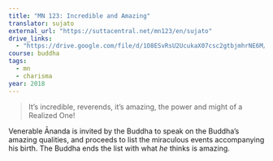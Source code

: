 ```yaml
---
title: "MN 123: Incredible and Amazing"
translator: sujato
external_url: "https://suttacentral.net/mn123/en/sujato"
drive_links:
  - "https://drive.google.com/file/d/1O8ESvRsU2UcukaX07csc2gtbjmhrNE6M/view?usp=drivesdk"
course: buddha
tags:
  - mn
  - charisma
year: 2018
---
```


> It’s incredible, reverends, it’s amazing, the power and might of a Realized One!

Venerable Ānanda is invited by the Buddha to speak on the Buddha’s amazing qualities, and proceeds to list the miraculous events accompanying his birth. The Buddha ends the list with what _he_ thinks is amazing.
